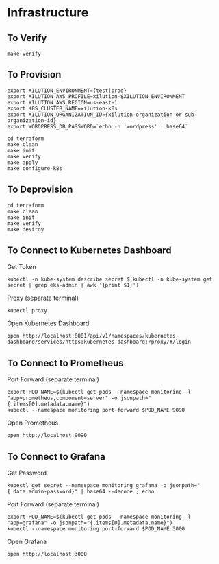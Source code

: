 # Infrastructure

## To Verify

```
make verify
```

## To Provision

```
export XILUTION_ENVIRONMENT={test|prod}
export XILUTION_AWS_PROFILE=xilution-$XILUTION_ENVIRONMENT
export XILUTION_AWS_REGION=us-east-1
export K8S_CLUSTER_NAME=xilution-k8s
export XILUTION_ORGANIZATION_ID={xilution-organization-or-sub-organization-id}
export WORDPRESS_DB_PASSWORD=`echo -n 'wordpress' | base64`
```

```
cd terraform
make clean
make init
make verify
make apply
make configure-k8s
```

## To Deprovision

```
cd terraform
make clean
make init
make verify
make destroy
```

## To Connect to Kubernetes Dashboard

Get Token
```
kubectl -n kube-system describe secret $(kubectl -n kube-system get secret | grep eks-admin | awk '{print $1}')
```

Proxy (separate terminal)

```
kubectl proxy
```

Open Kubernetes Dashboard

```
open http://localhost:8001/api/v1/namespaces/kubernetes-dashboard/services/https:kubernetes-dashboard:/proxy/#/login
```

## To Connect to Prometheus

Port Forward (separate terminal)

```
export POD_NAME=$(kubectl get pods --namespace monitoring -l "app=prometheus,component=server" -o jsonpath="{.items[0].metadata.name}")
kubectl --namespace monitoring port-forward $POD_NAME 9090
```

Open Prometheus

```
open http://localhost:9090
```

## To Connect to Grafana

Get Password

```
kubectl get secret --namespace monitoring grafana -o jsonpath="{.data.admin-password}" | base64 --decode ; echo
```

Port Forward (separate terminal)

```
export POD_NAME=$(kubectl get pods --namespace monitoring -l "app=grafana" -o jsonpath="{.items[0].metadata.name}")
kubectl --namespace monitoring port-forward $POD_NAME 3000
```

Open Grafana

```
open http://localhost:3000
```
